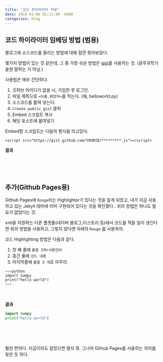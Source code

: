 ```yaml
---
title: "코드 하이라이터 적용"
date: 2019-01-06 01:11:00 -0400
categories: blog
---
```





코드 하이라이터 임베딩 방법 (범용)
---

블로그에 소스코드를 올리는 방법에 대해 잠깐 찾아보았다.  

몇가지 방법이 있는 것 같은데, 그 중 가장 쉬운 방법은 [gist](https://gist.github.com/)를 사용하는 것.
(광주과학기술원 말하는 거 아님.)

사용법은 매우 간단하다.<br>

1. 깃허브 아이디가 없을 시, 가입한 후 로그인.
2. 파일 제목으로 `<이름.확장자>`를 적는다. (예, helloworld.py)
3. 소스코드를 붙여 넣는다.
4. `Create public gist` 클릭
5. Embed 스크립트 복사
6. 해당 포스트에 붙여넣기



Embed할 스크립트는 다음의 형식을 띄고있다.<br>
```
<script src="https://gist.github.com/YOURID/*********.js"></script>
```

**결과**
<script src="https://gist.github.com/ChoiSeongWoo/6b00e535009963b6d24d84ac79825979.js"></script>

<br>
<br>
<br>


추가(Github Pages용)
---
Github Pages에 `Rouge`라는 Highlighter가 있다는 것을 알게 되었고,
내가 지금 사용하고 있는 Jekyll 테마에 이미 구현되어 있다는 것을 확인했다..
위의 방법은 하나도 필요가 없었다는 것.

xml을 지원하는 다른 플랫폼(네이버 블로그,티스토리 등)에서 코드를 적을 일이 생긴다면 위의 방법을 사용하고,
그렇지 않다면 아래의 `Rouge` 를 사용하자.  


코드 Highlighting 방법은 다음과 같다.

1. 첫 째 줄에 `물결 3개+사용언어`
2. 중간 줄에 `코드 내용`
3. 마지막줄에 `물결 3 개`로 마무리

```
~~~python
import numpy
print("hello world")
~~~
```
<br><br>
**결과**

~~~python
import numpy
print("hello world")
~~~
<br><br><br>


훨씬 편하다.
지금이라도 알았으면 됐지 뭐.
그나마 Github Pages를 사용하는 의미를 찾은 듯 하다.
